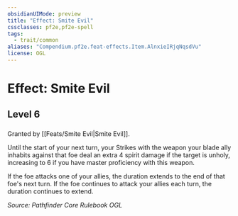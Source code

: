 ```yaml
---
obsidianUIMode: preview
title: "Effect: Smite Evil"
cssclasses: pf2e,pf2e-spell
tags:
  - trait/common
aliases: "Compendium.pf2e.feat-effects.Item.AlnxieIRjqNqsdVu"
license: OGL
---
```

# Effect: Smite Evil
## Level 6
### 






Granted by [[Feats/Smite Evil|Smite Evil]].

Until the start of your next turn, your Strikes with the weapon your blade ally inhabits against that foe deal an extra 4 spirit damage if the target is unholy, increasing to 6 if you have master proficiency with this weapon.

If the foe attacks one of your allies, the duration extends to the end of that foe's next turn. If the foe continues to attack your allies each turn, the duration continues to extend.

*Source: Pathfinder Core Rulebook*
*OGL*